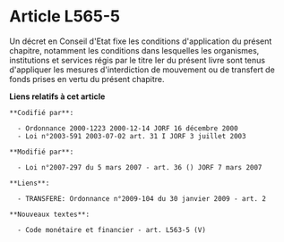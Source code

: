 # Article L565-5

Un décret en Conseil d'Etat fixe les conditions d'application du présent chapitre, notamment les conditions dans lesquelles
les organismes, institutions et services régis par le titre Ier du présent livre sont tenus d'appliquer les mesures
d'interdiction de mouvement ou de transfert de fonds prises en vertu du présent chapitre.

**Liens relatifs à cet article**

	**Codifié par**:

	  - Ordonnance 2000-1223 2000-12-14 JORF 16 décembre 2000
	  - Loi n°2003-591 2003-07-02 art. 31 I JORF 3 juillet 2003

	**Modifié par**:

	  - Loi n°2007-297 du 5 mars 2007 - art. 36 () JORF 7 mars 2007

	**Liens**:

	  - TRANSFERE: Ordonnance n°2009-104 du 30 janvier 2009 - art. 2

	**Nouveaux textes**:

	  - Code monétaire et financier - art. L563-5 (V)
